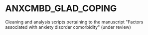 # ANXCMBD_GLAD_COPING
Cleaning and analysis scripts pertaining to the manuscript "Factors associated with anxiety disorder comorbidity" (under review)
